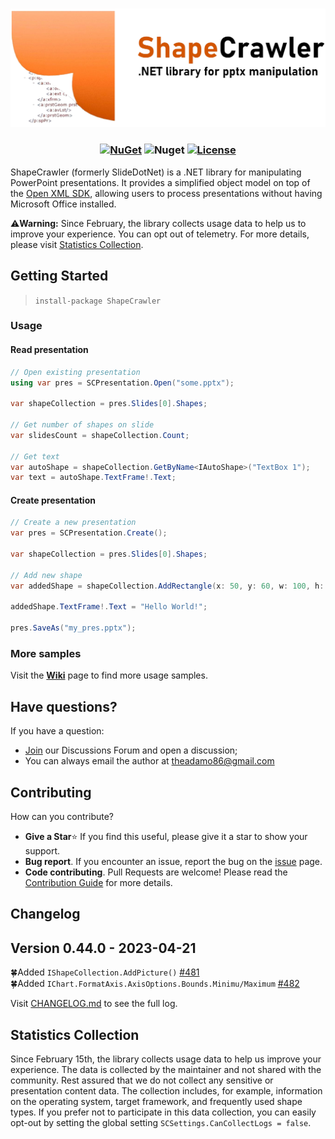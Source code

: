 <h3 align="center">

![ShapeCrawler](./doc/logo-extend.png)

</h3>

<h3 align="center"> 

[![NuGet](https://img.shields.io/nuget/v/ShapeCrawler?color=orange)](https://www.nuget.org/packages/ShapeCrawler) ![Nuget](https://img.shields.io/nuget/dt/ShapeCrawler?color=orange) [![License](https://img.shields.io/badge/license-MIT-orange.svg)](LICENSE) 

</h3>

ShapeCrawler (formerly SlideDotNet) is a .NET library for manipulating PowerPoint presentations. It provides a simplified object model on top of the [Open XML SDK](https://github.com/OfficeDev/Open-XML-SDK), allowing users to process presentations without having Microsoft Office installed.

⚠️**Warning:** Since February, the library collects usage data to help us to improve your experience. You can opt out of telemetry. For more details, please visit [Statistics Collection](https://github.com/ShapeCrawler/ShapeCrawler#statistics-collection).

## Getting Started

> `install-package ShapeCrawler`

### Usage

#### Read presentation

```c#
// Open existing presentation
using var pres = SCPresentation.Open("some.pptx");

var shapeCollection = pres.Slides[0].Shapes;

// Get number of shapes on slide
var slidesCount = shapeCollection.Count;

// Get text
var autoShape = shapeCollection.GetByName<IAutoShape>("TextBox 1");
var text = autoShape.TextFrame!.Text;
```

#### Create presentation

```c#
// Create a new presentation
var pres = SCPresentation.Create();

var shapeCollection = pres.Slides[0].Shapes;

// Add new shape
var addedShape = shapeCollection.AddRectangle(x: 50, y: 60, w: 100, h: 70);

addedShape.TextFrame!.Text = "Hello World!";

pres.SaveAs("my_pres.pptx");
```

### More samples

Visit the [**Wiki**](https://github.com/ShapeCrawler/ShapeCrawler/wiki/Examples) page to find more usage samples.

## Have questions?

If you have a question:
- [Join](https://github.com/ShapeCrawler/ShapeCrawler/discussions/categories/q-a) our Discussions Forum  and open a discussion;
- You can always email the author at theadamo86@gmail.com

## Contributing
How can you contribute?
- **Give a Star**⭐ If you find this useful, please give it a star to show your support.
- **Bug report**. If you encounter an issue, report the bug on the [issue](https://github.com/ShapeCrawler/ShapeCrawler/issues) page.
- **Code contributing**. Pull Requests are welcome! Please read the [Contribution Guide](https://github.com/ShapeCrawler/ShapeCrawler/blob/master/CONTRIBUTING.md) for more details.


## Changelog
## Version 0.44.0 - 2023-04-21
🍀Added `IShapeCollection.AddPicture()` [#481](https://github.com/ShapeCrawler/ShapeCrawler/issues/481)  
🍀Added `IChart.FormatAxis.AxisOptions.Bounds.Minimu/Maximum` [#482](https://github.com/ShapeCrawler/ShapeCrawler/issues/482)

Visit [CHANGELOG.md](https://github.com/ShapeCrawler/ShapeCrawler/blob/master/CHANGELOG.md) to see the full log.

## Statistics Collection

Since February 15th, the library collects usage data to help us improve your experience. The data is collected by the maintainer and not shared with the community. Rest assured that we do not collect any sensitive or presentation content data. The collection includes, for example, information on the operating system, target framework, and frequently used shape types. If you prefer not to participate in this data collection, you can easily opt-out by setting the global setting `SCSettings.CanCollectLogs = false`.